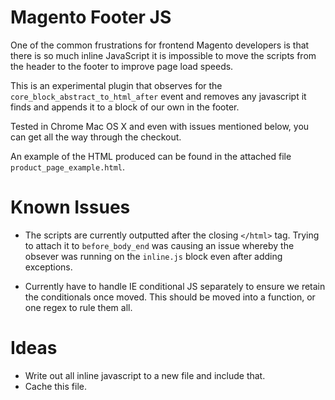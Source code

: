 # Magento Footer JS

One of the common frustrations for frontend Magento developers is that there is so much inline JavaScript it is impossible to move the scripts from the header to the footer to improve page load speeds.

This is an experimental plugin that observes for the `core_block_abstract_to_html_after` event and removes any javascript it finds and appends it to a block of our own in the footer.

Tested in Chrome Mac OS X and even with issues mentioned below, you can get all the way through the checkout.

An example of the HTML produced can be found in the attached file `product_page_example.html`.

# Known Issues

- The scripts are currently outputted after the closing `</html>` tag.  Trying to attach it to `before_body_end` was causing an issue whereby the obsever was running on the `inline.js` block even after adding exceptions. 

- Currently have to handle IE conditional JS separately to ensure we retain the conditionals once moved.  This should be moved into a function, or one regex to rule them all.


# Ideas

- Write out all inline javascript to a new file and include that.
- Cache this file.
